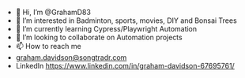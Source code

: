 - 👋 Hi, I’m @GrahamD83
- 👀 I’m interested in Badminton, sports, movies, DIY and Bonsai Trees
- 🌱 I’m currently learning Cypress/Playwright Automation
- 💞️ I’m looking to collaborate on Automation projects
- 📫 How to reach me 
- graham.davidson@songtradr.com
- LinkedIn https://www.linkedin.com/in/graham-davidson-67695761/

<!---
GrahamD83/GrahamD83 is a ✨ special ✨ repository because its `README.md` (this file) appears on your GitHub profile.
You can click the Preview link to take a look at your changes.
--->
